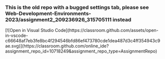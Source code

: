 <h3> This is the old repo with a bugged settings tab, please see Web-Development-Environments-2023/assignment2_209236926_315705111 instead </h3>
[![Open in Visual Studio Code](https://classroom.github.com/assets/open-in-vscode-c66648af7eb3fe8bc4f294546bfd86ef473780cde1dea487d3c4ff354943c9ae.svg)](https://classroom.github.com/online_ide?assignment_repo_id=10718249&assignment_repo_type=AssignmentRepo)

